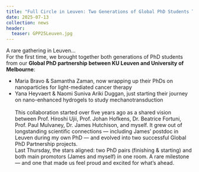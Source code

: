 ```yaml
---
title: "Full Circle in Leuven: Two Generations of Global PhD Students Together"
date: 2025-07-13
collection: news
header:
  teaser: GPP25Leuven.jpg
---
```

A rare gathering in Leuven…<br>
For the first time, we brought together both generations of PhD students from our <b>Global PhD partnership between KU Leuven and University of Melbourne</b>:<br>
* Maria Bravo & Samantha Zaman, now wrapping up their PhDs on nanoparticles for light-mediated cancer therapy<br>
* Yana Heyvaert & Naomi Suniva Ariki Duggan, just starting their journey on nano-enhanced hydrogels to study mechanotransduction<br><br>
This collaboration started over five years ago as a shared vision between Prof. Hiroshi Ujii, Prof. Johan Hofkens, Dr. Beatrice Fortuni, Prof. Paul Mulvaney, Dr. James Hutchison, and myself. It grew out of longstanding scientific connections — including James’ postdoc in Leuven during my own PhD — and evolved into two successful Global PhD Partnership projects.<br>
Last Thursday, the stars aligned: two PhD pairs (finishing & starting) and both main promotors (James and myself) in one room. A rare milestone — and one that made us feel proud and excited for what’s ahead.
